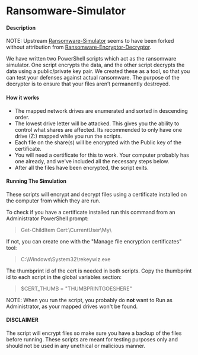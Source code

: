 # Ransomware-Simulator
#### Description ####

NOTE: Upstream [Ransomware-Simulator](https://github.com/leomatias/Ransomware-Simulator) seems to have been forked without attribution from [Ransomware-Encryptor-Decryptor](https://github.com/formfactor1/Ransomware-Encryptor-Decryptor).

We have written two PowerShell scripts which act as the ransomware simulator. One script encrypts the data, and the other script decrypts the data using a public/private key pair. We created these as a tool, so that you can test your defenses against actual ransomware. The purpose of the decrypter is to ensure that your files aren’t permanently destroyed.

#### How it works ####
  - The mapped network drives are enumerated and sorted in descending order.
  - The lowest drive letter will be attacked. This gives you the ability to control what shares are affected. Its recommended to only have one drive (Z:) mapped while you run the scripts.
  - Each file on the share(s) will be encrypted with the Public key of the certificate.
  - You will need a certificate for this to work. Your computer probably has one already, and we've included all the necessary steps below.
  - After all the files have been encrypted, the script exits.

#### Running The Simulation ####
These scripts will encrypt and decrypt files using a certificate installed on the computer from which they are run.

To check if you have a certificate installed run this command from an Administrator PowerShell prompt:
> Get-ChildItem Cert:\CurrentUser\My\

If not, you can create one with the "Manage file encryption certificates" tool:
> C:\Windows\System32\rekeywiz.exe

The thumbprint id of the cert is needed in both scripts. Copy the thumbprint id to each script in the global variables section:
> $CERT_THUMB = "THUMBPRINTGOESHERE"

NOTE: When you run the script, you probably do **not** want to Run as Administrator, as your mapped drives won't be found.

#### DISCLAIMER ####
The script will encrypt files so make sure you have a backup of the files before running.
These scripts are meant for testing purposes only and should not be used in any unethical or malicious manner.
